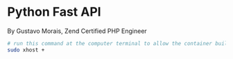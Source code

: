 # Python Fast API

By Gustavo Morais, Zend Certified PHP Engineer

```bash
# run this command at the computer terminal to allow the container buil gui windows
sudo xhost + 
```
